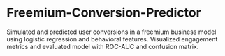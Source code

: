 # Freemium-Conversion-Predictor
Simulated and predicted user conversions in a freemium business model using logistic regression and behavioral features. Visualized engagement metrics and evaluated model with ROC-AUC and confusion matrix.
